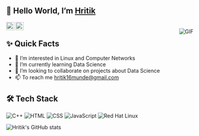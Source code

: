 ## 👋 Hello World, I’m [Hritik](https://github.com/hritikmunde)

<a href="https://www.linkedin.com/in/hritik-munde-922b43183/">
  <img align="left" alt="Aman's Linkedin" width="22px" src="https://cdn1.iconfinder.com/data/icons/logotypes/32/square-linkedin-512.png" />
</a>

<a href="https://twitter.com/hritik_munde">
  <img align="left" alt="Aman Ansari | Twitter" width="22px" src="https://cdn2.iconfinder.com/data/icons/social-media-2285/512/1_Twitter_colored_svg-512.png" />
</a>

</br>

<img align="right" alt="GIF" src="https://media.giphy.com/media/MC6eSuC3yypCU/giphy.gif" />

## ✨ Quick Facts

- 👀 I’m interested in Linux and Computer Networks
- 🌱 I’m currently learning Data Science
- 💞️ I’m looking to collaborate on projects about Data Science
- 📫 To reach me hritik16munde@gmail.com

## 🛠 Tech Stack

![C++](https://img.icons8.com/color/48/000000/c-plus-plus-logo.png)
![HTML](https://img.icons8.com/color/48/000000/html-5--v1.png)
![CSS](https://img.icons8.com/color/48/000000/css3.png)
![JavaScript](https://img.icons8.com/color/48/000000/javascript.png)
![Red Hat Linux](https://img.icons8.com/color/48/000000/red-hat.png)

![Hritik's GitHub stats](https://github-readme-stats.vercel.app/api?username=hritikmunde&show_icons=true&theme=synthwave&count_private=true)

<!---
hritikmunde/hritikmunde is a ✨ special ✨ repository because its `README.md` (this file) appears on your GitHub profile.
You can click the Preview link to take a look at your changes.
--->
